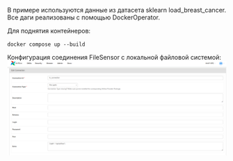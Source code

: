 В примере используются данные из датасета sklearn load_breast_cancer. Все даги реализованы с помощью DockerOperator.

Для поднятия контейнеров:
~~~
docker compose up --build
~~~

Конфигурация соединения FileSensor с локальной файловой системой: 
![img.png](img.png)